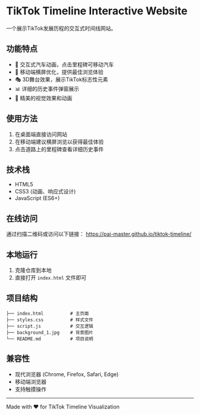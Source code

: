 # TikTok Timeline Interactive Website

一个展示TikTok发展历程的交互式时间线网站。

## 功能特点

- 🚗 交互式汽车动画，点击里程碑可移动汽车
- 📱 移动端横屏优化，提供最佳浏览体验
- 🎭 3D舞台效果，展示TikTok标志性元素
- 📊 详细的历史事件弹窗展示
- 🎨 精美的视觉效果和动画

## 使用方法

1. 在桌面端直接访问网站
2. 在移动端建议横屏浏览以获得最佳体验
3. 点击道路上的里程碑查看详细历史事件

## 技术栈

- HTML5
- CSS3 (动画、响应式设计)
- JavaScript (ES6+)

## 在线访问

通过扫描二维码或访问以下链接：
https://pai-master.github.io/tiktok-timeline/

## 本地运行

1. 克隆仓库到本地
2. 直接打开 `index.html` 文件即可

## 项目结构

```
├── index.html          # 主页面
├── styles.css          # 样式文件
├── script.js           # 交互逻辑
├── background_1.jpg    # 背景图片
└── README.md           # 项目说明
```

## 兼容性

- 现代浏览器 (Chrome, Firefox, Safari, Edge)
- 移动端浏览器
- 支持触摸操作

---

Made with ❤️ for TikTok Timeline Visualization
